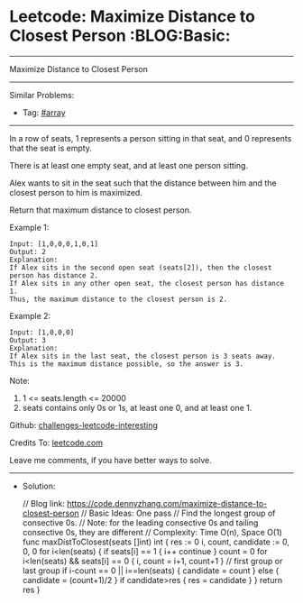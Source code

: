 
# Leetcode: Maximize Distance to Closest Person     :BLOG:Basic:

---

Maximize Distance to Closest Person  

---

Similar Problems:  

-   Tag: [#array](https://code.dennyzhang.com/tag/arrary)

---

In a row of seats, 1 represents a person sitting in that seat, and 0 represents that the seat is empty.  

There is at least one empty seat, and at least one person sitting.  

Alex wants to sit in the seat such that the distance between him and the closest person to him is maximized.  

Return that maximum distance to closest person.  

Example 1:  

    Input: [1,0,0,0,1,0,1]
    Output: 2
    Explanation: 
    If Alex sits in the second open seat (seats[2]), then the closest person has distance 2.
    If Alex sits in any other open seat, the closest person has distance 1.
    Thus, the maximum distance to the closest person is 2.

Example 2:  

    Input: [1,0,0,0]
    Output: 3
    Explanation: 
    If Alex sits in the last seat, the closest person is 3 seats away.
    This is the maximum distance possible, so the answer is 3.

Note:  

1.  1 <= seats.length <= 20000
2.  seats contains only 0s or 1s, at least one 0, and at least one 1.

Github: [challenges-leetcode-interesting](https://github.com/DennyZhang/challenges-leetcode-interesting/tree/master/problems/maximize-distance-to-closest-person)  

Credits To: [leetcode.com](https://leetcode.com/problems/maximize-distance-to-closest-person/description/)  

Leave me comments, if you have better ways to solve.  

---

-   Solution:

    // Blog link: https://code.dennyzhang.com/maximize-distance-to-closest-person
    // Basic Ideas: One pass
    // Find the longest group of consective 0s.
    // Note: for the leading consective 0s and tailing consective 0s, they are different
    // Complexity: Time O(n), Space O(1)
    func maxDistToClosest(seats []int) int {
        res := 0
        i, count, candidate := 0, 0, 0
        for i<len(seats) {
    	if seats[i] == 1 {
    	    i++
    	    continue
    	}
    	count = 0
    	for i<len(seats) && seats[i] == 0 {
    	    i, count = i+1, count+1
    	}
    	// first group or last group
    	if i-count == 0 || i==len(seats) {
    	    candidate = count
    	} else {
    	    candidate = (count+1)/2
    	}
    	if candidate>res { res = candidate }
        }
        return res
    }

